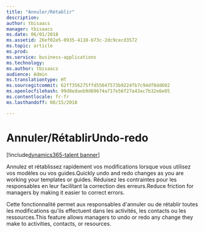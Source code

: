 ```yaml
---
title: "Annuler/Rétablir"
description: 
author: tbisaacs
manager: tbisaacs
ms.date: 06/01/2018
ms.assetid: 26ef02e5-0935-4110-b73c-2dc9cecd3572
ms.topic: article
ms.prod: 
ms.service: business-applications
ms.technology: 
ms.author: tbisaacs
audience: Admin
ms.translationtype: HT
ms.sourcegitcommit: 62ff356275ffd55047573b9224fb7c94df8dd602
ms.openlocfilehash: 99d8edaeb9d69674a717e56f27a43ac7b32e6e05
ms.contentlocale: fr-fr
ms.lasthandoff: 08/15/2018

---
```

#  <a name="undo-redo"></a><span data-ttu-id="9d055-102">Annuler/Rétablir</span><span class="sxs-lookup"><span data-stu-id="9d055-102">Undo-redo</span></span>

[!include[dynamics365-talent banner](../../includes/dynamics365-talent.md)]






<span data-ttu-id="9d055-103">Annulez et rétablissez rapidement vos modifications lorsque vous utilisez vos modèles ou vos guides.</span><span class="sxs-lookup"><span data-stu-id="9d055-103">Quickly undo and redo changes as you are working your templates or guides.</span></span> <span data-ttu-id="9d055-104">Réduisez les contraintes pour les responsables en leur facilitant la correction des erreurs.</span><span class="sxs-lookup"><span data-stu-id="9d055-104">Reduce friction for managers by making it easier to correct errors.</span></span>

<span data-ttu-id="9d055-105">Cette fonctionnalité permet aux responsables d'annuler ou de rétablir toutes les modifications qu'ils effectuent dans les activités, les contacts ou les ressources.</span><span class="sxs-lookup"><span data-stu-id="9d055-105">This feature allows managers to undo or redo any change they make to activities, contacts, or resources.</span></span>

<!--
# Who uses this feature  
Managers
# License required
Talent license 
# Development status
In development
# Target timeframe
* Public Preview: June
* GA: July
-->

